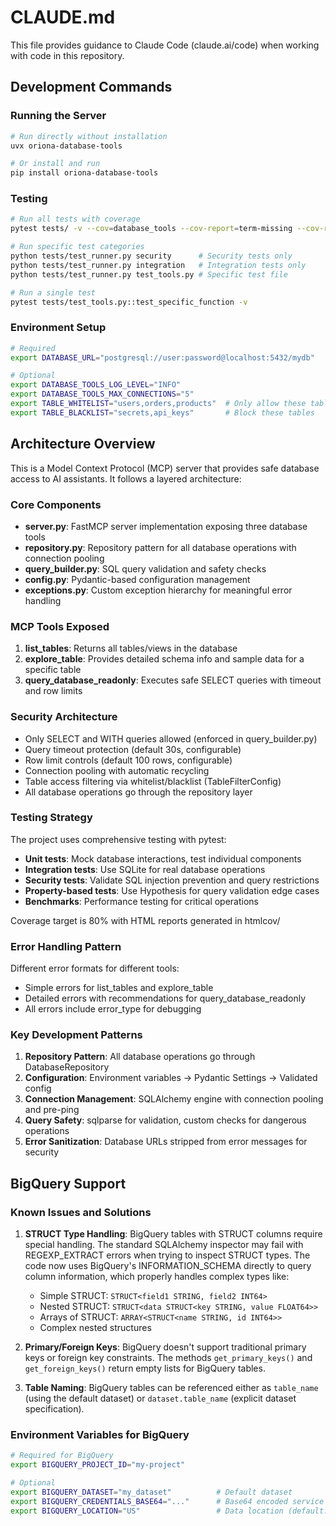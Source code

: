 # CLAUDE.md

This file provides guidance to Claude Code (claude.ai/code) when working with code in this repository.

## Development Commands

### Running the Server
```bash
# Run directly without installation
uvx oriona-database-tools

# Or install and run
pip install oriona-database-tools
```

### Testing
```bash
# Run all tests with coverage
pytest tests/ -v --cov=database_tools --cov-report=term-missing --cov-report=html:htmlcov --cov-fail-under=80

# Run specific test categories
python tests/test_runner.py security      # Security tests only
python tests/test_runner.py integration   # Integration tests only
python tests/test_runner.py test_tools.py # Specific test file

# Run a single test
pytest tests/test_tools.py::test_specific_function -v
```

### Environment Setup
```bash
# Required
export DATABASE_URL="postgresql://user:password@localhost:5432/mydb"

# Optional
export DATABASE_TOOLS_LOG_LEVEL="INFO"
export DATABASE_TOOLS_MAX_CONNECTIONS="5"
export TABLE_WHITELIST="users,orders,products"  # Only allow these tables
export TABLE_BLACKLIST="secrets,api_keys"       # Block these tables
```

## Architecture Overview

This is a Model Context Protocol (MCP) server that provides safe database access to AI assistants. It follows a layered architecture:

### Core Components
- **server.py**: FastMCP server implementation exposing three database tools
- **repository.py**: Repository pattern for all database operations with connection pooling
- **query_builder.py**: SQL query validation and safety checks
- **config.py**: Pydantic-based configuration management
- **exceptions.py**: Custom exception hierarchy for meaningful error handling

### MCP Tools Exposed
1. **list_tables**: Returns all tables/views in the database
2. **explore_table**: Provides detailed schema info and sample data for a specific table
3. **query_database_readonly**: Executes safe SELECT queries with timeout and row limits

### Security Architecture
- Only SELECT and WITH queries allowed (enforced in query_builder.py)
- Query timeout protection (default 30s, configurable)
- Row limit controls (default 100 rows, configurable)
- Connection pooling with automatic recycling
- Table access filtering via whitelist/blacklist (TableFilterConfig)
- All database operations go through the repository layer

### Testing Strategy
The project uses comprehensive testing with pytest:
- **Unit tests**: Mock database interactions, test individual components
- **Integration tests**: Use SQLite for real database operations
- **Security tests**: Validate SQL injection prevention and query restrictions
- **Property-based tests**: Use Hypothesis for query validation edge cases
- **Benchmarks**: Performance testing for critical operations

Coverage target is 80% with HTML reports generated in htmlcov/

### Error Handling Pattern
Different error formats for different tools:
- Simple errors for list_tables and explore_table
- Detailed errors with recommendations for query_database_readonly
- All errors include error_type for debugging

### Key Development Patterns
1. **Repository Pattern**: All database operations go through DatabaseRepository
2. **Configuration**: Environment variables → Pydantic Settings → Validated config
3. **Connection Management**: SQLAlchemy engine with connection pooling and pre-ping
4. **Query Safety**: sqlparse for validation, custom checks for dangerous operations
5. **Error Sanitization**: Database URLs stripped from error messages for security

## BigQuery Support

### Known Issues and Solutions

1. **STRUCT Type Handling**: BigQuery tables with STRUCT columns require special handling. The standard SQLAlchemy inspector may fail with REGEXP_EXTRACT errors when trying to inspect STRUCT types. The code now uses BigQuery's INFORMATION_SCHEMA directly to query column information, which properly handles complex types like:
   - Simple STRUCT: `STRUCT<field1 STRING, field2 INT64>`
   - Nested STRUCT: `STRUCT<data STRUCT<key STRING, value FLOAT64>>`
   - Arrays of STRUCT: `ARRAY<STRUCT<name STRING, id INT64>>`
   - Complex nested structures

2. **Primary/Foreign Keys**: BigQuery doesn't support traditional primary keys or foreign key constraints. The methods `get_primary_keys()` and `get_foreign_keys()` return empty lists for BigQuery tables.

3. **Table Naming**: BigQuery tables can be referenced either as `table_name` (using the default dataset) or `dataset.table_name` (explicit dataset specification).

### Environment Variables for BigQuery
```bash
# Required for BigQuery
export BIGQUERY_PROJECT_ID="my-project"

# Optional
export BIGQUERY_DATASET="my_dataset"          # Default dataset
export BIGQUERY_CREDENTIALS_BASE64="..."      # Base64 encoded service account JSON
export BIGQUERY_LOCATION="US"                 # Data location (default: US)
```
